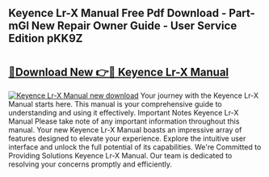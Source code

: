 ## Keyence Lr-X Manual Free Pdf Download - Part-mGl New Repair Owner Guide - User Service Edition pKK9Z

# <h2><a href="http://bc39121.oget.top/?id=Keyence+Lr-X+Manual">🔗Download New 👉🔴 Keyence Lr-X Manual</a></h2>

[![Keyence Lr-X Manual new download](https://i.imgur.com/5g1atiW.png)](http://bc39121.oget.top/?id=Keyence+Lr-X+Manual)
Your journey with the Keyence Lr-X Manual starts here. This manual is your comprehensive guide to understanding and using it effectively. Important Notes Keyence Lr-X Manual Please take note of any important information throughout this manual. Your new Keyence Lr-X Manual boasts an impressive array of features designed to elevate your experience. Explore the intuitive user interface and unlock the full potential of its capabilities. We're Committed to Providing Solutions Keyence Lr-X Manual. Our team is dedicated to resolving your concerns promptly and efficiently.
